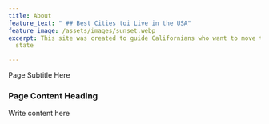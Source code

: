 ```yaml
---
title: About
feature_text: " ## Best Cities toi Live in the USA"
feature_image: /assets/images/sunset.webp
excerpt: This site was created to guide Californians who want to move to a more affordable
  state

---
```

Page Subtitle Here

### Page Content Heading

Write content here